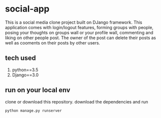 # social-app
This is a social media clone project built on DJango framework. This application comes with login/logout features, forming groups with people, posing your thoughts on groups wall or your profile wall, commenting and liking on other people post. The owner of the post can delete their posts as well as cooments on their posts by other users.
## tech used
1. python==3.5
2. Django==3.0
## run on your local env
clone or download this repository. download the dependencies and run
```
python manage.py runserver
```
